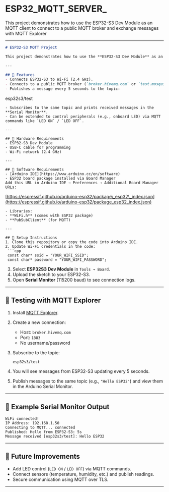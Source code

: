 # ESP32_MQTT_SERVER_
This project demonstrates how to use the ESP32-S3 Dev Module as an MQTT client to connect to a public MQTT broker and exchange messages with MQTT Explorer

---

```markdown
# ESP32-S3 MQTT Project

This project demonstrates how to use the **ESP32-S3 Dev Module** as an MQTT client to connect to a public MQTT broker and exchange messages with **MQTT Explorer**.

---

## 🔹 Features
- Connects ESP32-S3 to Wi-Fi (2.4 GHz).
- Connects to a public MQTT broker (`broker.hivemq.com` or `test.mosquitto.org`).
- Publishes a message every 5 seconds to the topic:
```

esp32s3/test

```
- Subscribes to the same topic and prints received messages in the **Serial Monitor**.
- Can be extended to control peripherals (e.g., onboard LED) via MQTT commands like `LED ON` / `LED OFF`.

---

## 🔹 Hardware Requirements
- ESP32-S3 Dev Module
- USB-C cable for programming
- Wi-Fi network (2.4 GHz)

---

## 🔹 Software Requirements
- [Arduino IDE](https://www.arduino.cc/en/software)
- ESP32 board package installed via Board Manager  
Add this URL in Arduino IDE → Preferences → Additional Board Manager URLs:
```

[https://espressif.github.io/arduino-esp32/package\_esp32\_index.json](https://espressif.github.io/arduino-esp32/package_esp32_index.json)

````
- Libraries:
- **WiFi.h** (comes with ESP32 package)
- **PubSubClient** (for MQTT)

---

## 🔹 Setup Instructions
1. Clone this repository or copy the code into Arduino IDE.
2. Update Wi-Fi credentials in the code:
 ```cpp
 const char* ssid = "YOUR_WIFI_SSID";
 const char* password = "YOUR_WIFI_PASSWORD";
````

3. Select **ESP32S3 Dev Module** in `Tools → Board`.
4. Upload the sketch to your ESP32-S3.
5. Open **Serial Monitor** (115200 baud) to see connection logs.

---

## 🔹 Testing with MQTT Explorer

1. Install [MQTT Explorer](https://mqtt-explorer.com/).
2. Create a new connection:

   * Host: `broker.hivemq.com`
   * Port: `1883`
   * No username/password
3. Subscribe to the topic:

   ```
   esp32s3/test
   ```
4. You will see messages from ESP32-S3 updating every 5 seconds.
5. Publish messages to the same topic (e.g., `"Hello ESP32"`) and view them in the Arduino Serial Monitor.

---

## 🔹 Example Serial Monitor Output

```
WiFi connected!
IP Address: 192.168.1.50
Connecting to MQTT... connected
Published: Hello from ESP32-S3: 5s
Message received [esp32s3/test]: Hello ESP32
```

---

## 🔹 Future Improvements

* Add LED control (`LED ON` / `LED OFF`) via MQTT commands.
* Connect sensors (temperature, humidity, etc.) and publish readings.
* Secure communication using MQTT over TLS.

---


